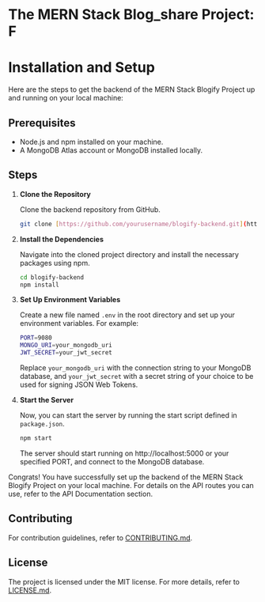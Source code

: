 # The MERN Stack Blog_share Project: F

# Installation and Setup

Here are the steps to get the backend of the MERN Stack Blogify Project up and running on your local machine:

## Prerequisites

- Node.js and npm installed on your machine.
- A MongoDB Atlas account or MongoDB installed locally.

## Steps

1. **Clone the Repository**

    Clone the backend repository from GitHub. 

    ```bash
    git clone [https://github.com/yourusername/blogify-backend.git](https://github.com/AddisuAmbaye/mern-blogify-project-course-backend)
    ```

2. **Install the Dependencies**

    Navigate into the cloned project directory and install the necessary packages using npm.

    ```bash
    cd blogify-backend
    npm install
    ```

3. **Set Up Environment Variables**

    Create a new file named `.env` in the root directory and set up your environment variables. For example:

    ```bash
    PORT=9080
    MONGO_URI=your_mongodb_uri
    JWT_SECRET=your_jwt_secret
    ```

    Replace `your_mongodb_uri` with the connection string to your MongoDB database, and `your_jwt_secret` with a secret string of your choice to be used for signing JSON Web Tokens.

4. **Start the Server**

    Now, you can start the server by running the start script defined in `package.json`.

    ```bash
    npm start
    ```

    The server should start running on http://localhost:5000 or your specified PORT, and connect to the MongoDB database.

Congrats! You have successfully set up the backend of the MERN Stack Blogify Project on your local machine. For details on the API routes you can use, refer to the API Documentation section.

## Contributing

For contribution guidelines, refer to [CONTRIBUTING.md](./CONTRIBUTING.md).

## License

The project is licensed under the MIT license. For more details, refer to [LICENSE.md](./LICENSE.md).
